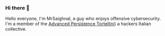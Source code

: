 ### Hi there 👋

<!--
**MrSaighnal/MrSaighnal** is a ✨ _special_ ✨ repository because its `README.md` (this file) appears on your GitHub profile.

Here are some ideas to get you started:

- 🔭 I’m currently working on ...
- 🌱 I’m currently learning ...
- 👯 I’m looking to collaborate on ...
- 🤔 I’m looking for help with ...
- 💬 Ask me about ...
- 📫 How to reach me: ...
- 😄 Pronouns: ...
- ⚡ Fun fact: ...
-->
Hello everyone, I'm MrSaighnal, a guy who enjoys offensive cybersecurity. I'm a member of the [Advanced Persistence Tortellini](https://aptw.tf/about/)) a hackers Italian collective.
